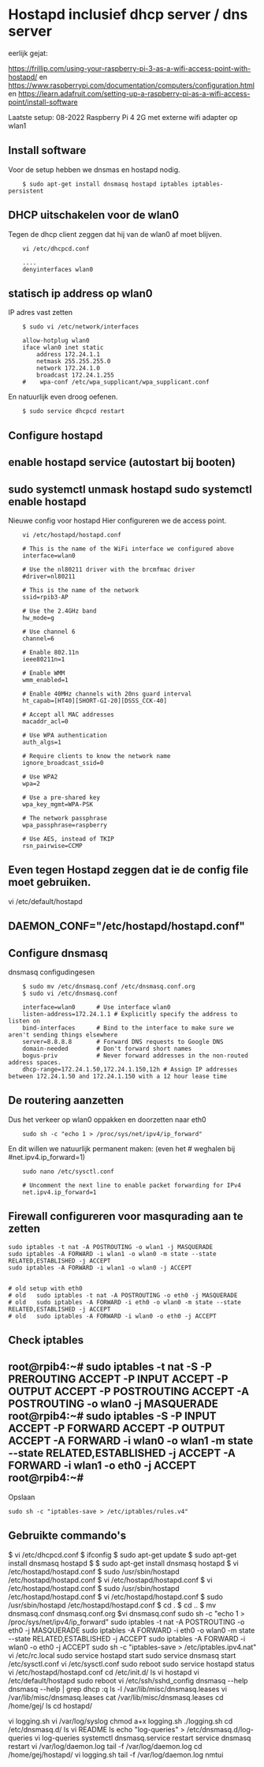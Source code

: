 # Hostapd inclusief dhcp server / dns server

eerlijk gejat:

https://frillip.com/using-your-raspberry-pi-3-as-a-wifi-access-point-with-hostapd/
en
https://www.raspberrypi.com/documentation/computers/configuration.html
en
https://learn.adafruit.com/setting-up-a-raspberry-pi-as-a-wifi-access-point/install-software

Laatste setup: 08-2022 Raspberry Pi 4 2G met externe wifi adapter op wlan1

## Install software

Voor de setup hebben we dnsmas en hostapd nodig.
```
	$ sudo apt-get install dnsmasq hostapd iptables iptables-persistent
```
## DHCP uitschakelen voor de wlan0
Tegen de dhcp client zeggen dat hij van de wlan0 af moet blijven.

```
	vi /etc/dhcpcd.conf

	....
	denyinterfaces wlan0
```

## statisch ip address op wlan0
IP adres vast zetten

```
	$ sudo vi /etc/network/interfaces

	allow-hotplug wlan0  
	iface wlan0 inet static  
	    address 172.24.1.1
	    netmask 255.255.255.0
	    network 172.24.1.0
	    broadcast 172.24.1.255
	#    wpa-conf /etc/wpa_supplicant/wpa_supplicant.conf
```

En natuurlijk even droog oefenen.

```
	$ sudo service dhcpcd restart
```

## Configure hostapd
enable hostapd service (autostart bij booten)
---
sudo systemctl unmask hostapd
sudo systemctl enable hostapd
---
Nieuwe config voor hostapd
Hier configureren we de access point.

```
	vi /etc/hostapd/hostapd.conf

	# This is the name of the WiFi interface we configured above
	interface=wlan0

	# Use the nl80211 driver with the brcmfmac driver
	#driver=nl80211

	# This is the name of the network
	ssid=rpib3-AP

	# Use the 2.4GHz band
	hw_mode=g

	# Use channel 6
	channel=6

	# Enable 802.11n
	ieee80211n=1

	# Enable WMM
	wmm_enabled=1

	# Enable 40MHz channels with 20ns guard interval
	ht_capab=[HT40][SHORT-GI-20][DSSS_CCK-40]

	# Accept all MAC addresses
	macaddr_acl=0

	# Use WPA authentication
	auth_algs=1

	# Require clients to know the network name
	ignore_broadcast_ssid=0

	# Use WPA2
	wpa=2

	# Use a pre-shared key
	wpa_key_mgmt=WPA-PSK

	# The network passphrase
	wpa_passphrase=raspberry

	# Use AES, instead of TKIP
	rsn_pairwise=CCMP
```
Even tegen Hostapd zeggen dat ie de config file moet gebruiken.
---
vi /etc/default/hostapd

DAEMON_CONF="/etc/hostapd/hostapd.conf"
---

## Configure dnsmasq
dnsmasq configudingesen

```
	$ sudo mv /etc/dnsmasq.conf /etc/dnsmasq.conf.org
	$ sudo vi /etc/dnsmasq.conf

	interface=wlan0      # Use interface wlan0
	listen-address=172.24.1.1 # Explicitly specify the address to listen on
	bind-interfaces      # Bind to the interface to make sure we aren't sending things elsewhere
	server=8.8.8.8       # Forward DNS requests to Google DNS
	domain-needed        # Don't forward short names
	bogus-priv           # Never forward addresses in the non-routed address spaces.
	dhcp-range=172.24.1.50,172.24.1.150,12h # Assign IP addresses between 172.24.1.50 and 172.24.1.150 with a 12 hour lease time
```

## De routering aanzetten
Dus het verkeer op wlan0 oppakken en doorzetten naar eth0

```
	sudo sh -c "echo 1 > /proc/sys/net/ipv4/ip_forward"
```
En dit willen we natuurlijk permanent maken:
(even het # weghalen bij #net.ipv4.ip_forward=1)


```
	sudo nano /etc/sysctl.conf

	# Uncomment the next line to enable packet forwarding for IPv4
	net.ipv4.ip_forward=1
```

## Firewall configureren voor masqurading aan te zetten

```
sudo iptables -t nat -A POSTROUTING -o wlan1 -j MASQUERADE
sudo iptables -A FORWARD -i wlan1 -o wlan0 -m state --state RELATED,ESTABLISHED -j ACCEPT
sudo iptables -A FORWARD -i wlan1 -o wlan0 -j ACCEPT


# old setup with eth0
# old	sudo iptables -t nat -A POSTROUTING -o eth0 -j MASQUERADE  
# old	sudo iptables -A FORWARD -i eth0 -o wlan0 -m state --state RELATED,ESTABLISHED -j ACCEPT  
# old	sudo iptables -A FORWARD -i wlan0 -o eth0 -j ACCEPT
```
Check iptables
---
root@rpib4:~# sudo iptables -t nat -S
-P PREROUTING ACCEPT
-P INPUT ACCEPT
-P OUTPUT ACCEPT
-P POSTROUTING ACCEPT
-A POSTROUTING -o wlan0 -j MASQUERADE
root@rpib4:~# sudo iptables -S
-P INPUT ACCEPT
-P FORWARD ACCEPT
-P OUTPUT ACCEPT
-A FORWARD -i wlan0 -o wlan1 -m state --state RELATED,ESTABLISHED -j ACCEPT
-A FORWARD -i wlan1 -o eth0 -j ACCEPT
root@rpib4:~#
---

Opslaan
```
sudo sh -c "iptables-save > /etc/iptables/rules.v4"
```




## Gebruikte commando's

$ vi /etc/dhcpcd.conf
$ ifconfig
$ sudo apt-get update
$ sudo apt-get install dnsmasq hostapd
$ 
$ sudo apt-get install dnsmasq hostapd
$ vi /etc/hostapd/hostapd.conf
$ sudo /usr/sbin/hostapd /etc/hostapd/hostapd.conf
$ vi /etc/hostapd/hostapd.conf
$ vi /etc/hostapd/hostapd.conf
$ sudo /usr/sbin/hostapd /etc/hostapd/hostapd.conf
$ vi /etc/hostapd/hostapd.conf
$ sudo /usr/sbin/hostapd /etc/hostapd/hostapd.conf
$ cd .
$ cd ..
$ mv dnsmasq.conf dnsmasq.conf.org
$vi dnsmasq.conf
sudo sh -c "echo 1 > /proc/sys/net/ipv4/ip_forward"
sudo iptables -t nat -A POSTROUTING -o eth0 -j MASQUERADE
sudo iptables -A FORWARD -i eth0 -o wlan0 -m state --state RELATED,ESTABLISHED -j ACCEPT
sudo iptables -A FORWARD -i wlan0 -o eth0 -j ACCEPT
sudo sh -c "iptables-save > /etc/iptables.ipv4.nat"
vi /etc/rc.local
sudo service hostapd start
sudo service dnsmasq start
/etc/sysctl.conf
vi /etc/sysctl.conf
sudo reboot
sudo service hostapd status
vi /etc/hostapd/hostapd.conf
cd /etc/init.d/
ls
vi hostapd
vi /etc/default/hostapd
sudo reboot
vi /etc/ssh/sshd_config
dnsmasq  --help
dnsmasq  --help | grep dhcp
:q
ls -l /var/lib/misc/dnsmasq.leases
vi /var/lib/misc/dnsmasq.leases
cat /var/lib/misc/dnsmasq.leases
cd /home/gej/
ls
cd hostapd/

vi logging.sh
vi /var/log/syslog
chmod a+x logging.sh
./logging.sh
cd /etc/dnsmasq.d/
ls
vi README
ls
echo "log-queries" > /etc/dnsmasq.d/log-queries
vi log-queries
systemctl dnsmasq.service restart
service dnsmasq restart
vi /var/log/daemon.log
tail -f /var/log/daemon.log
cd /home/gej/hostapd/
vi logging.sh
tail -f /var/log/daemon.log
nmtui

